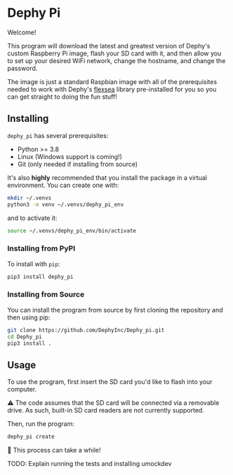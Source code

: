 # Dephy Pi

Welcome!

This program will download the latest and greatest version of Dephy's custom
Raspberry Pi image, flash your SD card with it, and then allow you to set up your
desired WiFi network, change the hostname, and change the password.

The image is just a standard Raspbian image with all of the prerequisites needed to
work with Dephy's [flexsea](https://github.com/DephyInc/Actuator-Package) library
pre-installed for you so you can get straight to doing the fun stuff!


## Installing

`dephy_pi` has several prerequisites:

* Python >= 3.8
* Linux (Windows support is coming!)
* Git (only needed if installing from source)

It's also **highly** recommended that you install the package in a virtual environment.
You can create one with:

```bash
mkdir ~/.venvs
python3 -m venv ~/.venvs/dephy_pi_env
```

and to activate it:

```bash
source ~/.venvs/dephy_pi_env/bin/activate
```

### Installing from PyPI

To install with `pip`:

```bash
pip3 install dephy_pi
```

### Installing from Source

You can install the program from source by first cloning the repository and then using
pip:

```bash
git clone https://github.com/DephyInc/Dephy_pi.git
cd Dephy_pi
pip3 install .
```


## Usage

To use the program, first insert the SD card you'd like to flash into your computer.

:warning: The code assumes that the SD card will be connected via a removable drive. As such, built-in SD card readers are not currently supported.

Then, run the program:

```bash
dephy_pi create
```

:notebook: This process can take a while!


TODO: Explain running the tests and installing umockdev
